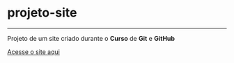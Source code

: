 # projeto-site
***
 Projeto de um site criado durante o **Curso** de **Git** e **GitHub**
 
 [Acesse o site aqui](https://carlosmagnopereira.github.io/projeto-site/)
